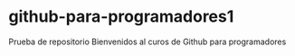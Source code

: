 # github-para-programadores1
Prueba de repositorio
Bienvenidos al curos de Github para programadores
